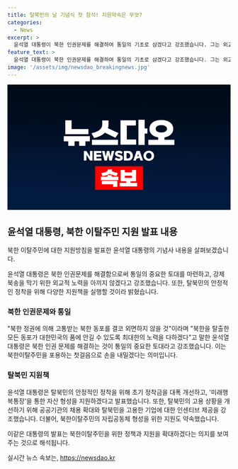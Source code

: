 ```yaml
---
title: 탈북민의 날 기념식 첫 참석! 지원약속은 무엇?
categories:
  - News
excerpt: >
  윤석열 대통령이 북한 인권문제를 해결하여 통일의 기초로 삼겠다고 강조했습니다. 그는 외교적 노력으로 탈북민들의 강제 북송을 막고, 안정적으로 정착할 수 있도록 지원책을 실행할 계획입니다. 또한, 탈북민 채용을 확대하고, 세액 공제 등의 인센티브로 기업을 지원하여, 북한이탈주민의 자립공동체를 형성할 계획이라고 밝혔습니다. 이에 대한 행정지시는 국무회의를 통해 추진할 예정입니다.
feature_text: >
  윤석열 대통령이 북한 인권문제를 해결하여 통일의 기초로 삼겠다고 강조했습니다. 그는 외교적 노력으로 탈북민들의 강제 북송을 막고, 안정적으로 정착할 수 있도록 지원책을 실행할 계획입니다. 또한, 탈북민 채용을 확대하고, 세액 공제 등의 인센티브로 기업을 지원하여, 북한이탈주민의 자립공동체를 형성할 계획이라고 밝혔습니다. 이에 대한 행정지시는 국무회의를 통해 추진할 예정입니다.
image: '/assets/img/newsdao_breakingnews.jpg'
---
```


<p><img src="/assets/img/newsdao_breakingnews.jpg" alt="cryptoinkorea 속보" /></p>

<h2 data-ke-size="size26">윤석열 대통령, 북한 이탈주민 지원 발표 내용</h2>

<p>북한 이탈주민에 대한 지원방침을 발표한 윤석열 대통령의 기념사 내용을 살펴보겠습니다.</p>

<p data-ke-size="size16">윤석열 대통령은 북한 인권문제를 해결함으로써 통일의 중요한 토대를 마련하고, 강제 북송을 막기 위한 외교적 노력을 아끼지 않겠다고 강조했습니다. 또한, 탈북민의 안정적인 정착을 위해 다양한 지원책을 실행할 것이라 밝혔습니다.</p>

<h3 data-ke-size="size24">북한 인권문제와 통일</h3>

<p data-ke-size="size16">"북한 정권에 의해 고통받는 북한 동포를 결코 외면하지 않을 것"이라며 "북한을 탈출한 모든 동포가 대한민국의 품에 안길 수 있도록 최대한의 노력을 다하겠다"고 말한 윤석열 대통령은 북한 인권 문제를 해결하는 것이 통일의 중요한 토대라고 강조했습니다. 이는 북한이탈주민을 포용하는 첫걸음으로 손을 내밀겠다는 의미입니다.</p>

<h3 data-ke-size="size24">탈북민 지원책</h3>

<p data-ke-size="size16">윤석열 대통령은 탈북민의 안정적인 정착을 위해 초기 정착금을 대폭 개선하고, '미래행복통장'을 통한 자산 형성을 지원하겠다고 발표했습니다. 또한, 탈북민의 고용 상황을 개선하기 위해 공공기관의 채용 확대와 탈북민을 고용한 기업에 대한 인센티브 제공을 강조했습니다. 더불어, 북한이탈주민의 자립공동체 형성을 위한 지원도 약속했습니다.</p>

<p>이같은 대통령의 발표는 북한이탈주민을 위한 정책과 지원을 확대하겠다는 의지를 보여주는 것으로 해석됩니다.</p>
실시간 뉴스 속보는, <a href="https://newsdao.kr" rel="dofollow">https://newsdao.kr</a>


